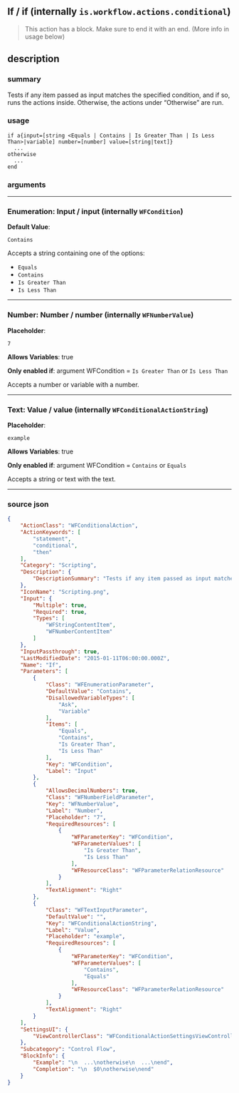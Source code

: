 
## If / if (internally `is.workflow.actions.conditional`)

> This action has a block. Make sure to end it with an end. (More info in usage below)


## description

### summary

Tests if any item passed as input matches the specified condition, and if so, runs the actions inside. Otherwise, the actions under “Otherwise” are run.


### usage
```
if a{input=[string <Equals | Contains | Is Greater Than | Is Less Than>|variable] number=[number] value=[string|text]}
  ...
otherwise
  ...
end
```

### arguments

---

### Enumeration: Input / input (internally `WFCondition`)
**Default Value**:
```
Contains
```


Accepts a string 
containing one of the options:

- `Equals`
- `Contains`
- `Is Greater Than`
- `Is Less Than`

---

### Number: Number / number (internally `WFNumberValue`)
**Placeholder**:
```
7
```
**Allows Variables**: true

**Only enabled if**: argument WFCondition = `Is Greater Than` or `Is Less Than`

Accepts a number 
or variable
with a number.

---

### Text: Value / value (internally `WFConditionalActionString`)
**Placeholder**:
```
example
```
**Allows Variables**: true

**Only enabled if**: argument WFCondition = `Contains` or `Equals`

Accepts a string 
or text
with the text.

---

### source json

```json
{
	"ActionClass": "WFConditionalAction",
	"ActionKeywords": [
		"statement",
		"conditional",
		"then"
	],
	"Category": "Scripting",
	"Description": {
		"DescriptionSummary": "Tests if any item passed as input matches the specified condition, and if so, runs the actions inside. Otherwise, the actions under “Otherwise” are run."
	},
	"IconName": "Scripting.png",
	"Input": {
		"Multiple": true,
		"Required": true,
		"Types": [
			"WFStringContentItem",
			"WFNumberContentItem"
		]
	},
	"InputPassthrough": true,
	"LastModifiedDate": "2015-01-11T06:00:00.000Z",
	"Name": "If",
	"Parameters": [
		{
			"Class": "WFEnumerationParameter",
			"DefaultValue": "Contains",
			"DisallowedVariableTypes": [
				"Ask",
				"Variable"
			],
			"Items": [
				"Equals",
				"Contains",
				"Is Greater Than",
				"Is Less Than"
			],
			"Key": "WFCondition",
			"Label": "Input"
		},
		{
			"AllowsDecimalNumbers": true,
			"Class": "WFNumberFieldParameter",
			"Key": "WFNumberValue",
			"Label": "Number",
			"Placeholder": "7",
			"RequiredResources": [
				{
					"WFParameterKey": "WFCondition",
					"WFParameterValues": [
						"Is Greater Than",
						"Is Less Than"
					],
					"WFResourceClass": "WFParameterRelationResource"
				}
			],
			"TextAlignment": "Right"
		},
		{
			"Class": "WFTextInputParameter",
			"DefaultValue": "",
			"Key": "WFConditionalActionString",
			"Label": "Value",
			"Placeholder": "example",
			"RequiredResources": [
				{
					"WFParameterKey": "WFCondition",
					"WFParameterValues": [
						"Contains",
						"Equals"
					],
					"WFResourceClass": "WFParameterRelationResource"
				}
			],
			"TextAlignment": "Right"
		}
	],
	"SettingsUI": {
		"ViewControllerClass": "WFConditionalActionSettingsViewController"
	},
	"Subcategory": "Control Flow",
	"BlockInfo": {
		"Example": "\n  ...\notherwise\n  ...\nend",
		"Completion": "\n  $0\notherwise\nend"
	}
}
```

